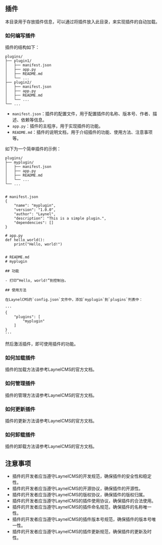 ## 插件
本目录用于存放插件信息，可以通过将插件放入此目录，来实现插件的自动加载。



### 如何编写插件
插件的结构如下：
```
plugins/
├── plugin1/
│   ├── manifest.json
│   ├── app.py
│   ├── README.md
│   └── ...
├── plugin2/
│   ├── manifest.json
│   ├── app.py
│   ├── README.md
│   └── ...
└── ...
```

- `manifest.json`：插件的配置文件，用于配置插件的名称、版本号、作者、描述、依赖等信息。
- `app.py`：插件的主程序，用于实现插件的功能。
- `README.md`：插件的说明文档，用于介绍插件的功能、使用方法、注意事项等。


如下为一个简单插件的示例：

```
plugins/
├── myplugin/
│   ├── manifest.json
│   ├── app.py
│   ├── README.md
│   └── ...
└── ...


# manifest.json
{
    "name": "myplugin",
    "version": "1.0.0",
    "author": "Laynel",
    "description": "This is a simple plugin.",
    "dependencies": []
}

# app.py
def hello_world():
    print("Hello, world!")


# README.md
# myplugin

## 功能

- 打印“Hello, world!”到控制台。

## 使用方法

在LaynelCMS的`config.json`文件中，添加`myplugin`到`plugins`列表中：

'''
{
    "plugins": [
        "myplugin"
    ]
}
'''

```

然后激活插件，即可使用插件的功能。   



### 如何加载插件

插件的加载方法请参考LaynelCMS的官方文档。


### 如何管理插件

插件的管理方法请参考LaynelCMS的官方文档。


### 如何更新插件

插件的更新方法请参考LaynelCMS的官方文档。


### 如何卸载插件

插件的卸载方法请参考LaynelCMS的官方文档。

## 注意事项

- 插件的开发者应当遵守LaynelCMS的开发规范，确保插件的安全性和稳定性。
- 插件的开发者应当遵守LaynelCMS的开源协议，确保插件的开源性。
- 插件的开发者应当遵守LaynelCMS的版权协议，确保插件的版权归属。
- 插件的开发者应当遵守LaynelCMS的插件使用协议，确保插件的合法使用。
- 插件的开发者应当遵守LaynelCMS的插件命名规范，确保插件的名称唯一性。
- 插件的开发者应当遵守LaynelCMS的插件版本号规范，确保插件的版本号唯一性。
- 插件的开发者应当遵守LaynelCMS的插件更新规范，确保插件的更新及时性。